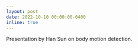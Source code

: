 ```yaml
---
layout: post
date: 2022-10-10 00:00:00-0400
inline: true
---
```


Presentation by Han Sun on body motion detection.

